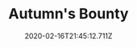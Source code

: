 ---
templateKey: blog-post
title: Autumn's Bounty
type: cooking
energy: 220
health: 99
description: A taste of the season. 
featuredpost: false
date: 2020-02-16T21:45:12.711Z
featuredimage: /img/Autumn's_Bounty.png
sellPrice: 350
tags:
  - Yam
  - Pumpkin
  - edible
---